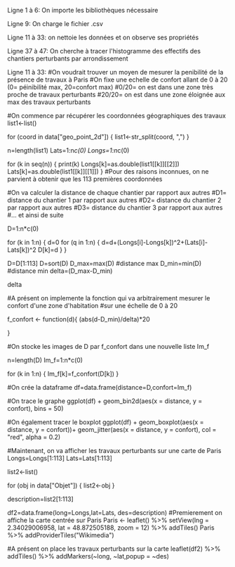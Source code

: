 Ligne 1 à 6: On importe les bibliothèques nécessaire

Ligne 9: On charge le fichier .csv

Ligne 11 à 33: on nettoie les données et on observe ses propriétés 

Ligne 37 à 47: On cherche à tracer l'histogramme des effectifs des chantiers perturbants par arrondissement


Ligne 11 à 33:
#On voudrait trouver un moyen de mesurer la penibilité de la présence de travaux à Paris
#On fixe une echelle de confort allant de 0 à 20 (0= péinibilité max, 20=confort max)
#0/20= on est dans une zone très proche de travaux perturbants
#20/20= on est dans une zone éloignée aux max des travaux perturbants

#On commence par récupérer les coordonnées géographiques des travaux 
list1<-list()

for (coord in data["geo_point_2d"])
{
  list1<-str_split(coord, ",")
}

n=length(list1)
Lats=1:n*c(0)
Longs=1:n*c(0)

for (k in seq(n))
{
  print(k)
  Longs[k]=as.double(list1[[k]][[2]])
  Lats[k]=as.double(list1[[k]][[1]])
}
#Pour des raisons inconnues, on ne parvient à obtenir que les 113 premières coordonnées

#On va calculer la distance de chaque chantier par rapport aux autres
#D1= distance du chantier 1 par rapport aux autres
#D2= distance du chantier 2 par rapport aux autres
#D3= distance du chantier 3 par rapport aux autres
#... et ainsi de suite

D=1:n*c(0)

for (k in 1:n)
{
  d=0
  for (q in 1:n)
  {
    d=d+(Longs[i]-Longs[k])^2+(Lats[i]-Lats[k])^2
    D[k]=d
  } 
} 

D=D[1:113]
D=sort(D)
D_max=max(D) #distance max
D_min=min(D) #distance min
delta=(D_max-D_min)

delta

#A présent on implemente la fonction qui va arbitrairement mesurer le confort d'une zone d'habitation
#sur une échelle de 0 à 20

f_confort <- function(d){
  (abs(d-D_min)/delta)*20
 
}

#On stocke les images de D par f_confort dans une nouvelle liste Im_f

n=length(D)
Im_f=1:n*c(0)

for (k in 1:n)
{
  Im_f[k]=f_confort(D[k])
} 

#On crée la dataframe
df=data.frame(distance=D,confort=Im_f)

#On trace le graphe
ggplot(df) + geom_bin2d(aes(x = distance, y = confort),  bins = 50)

#On également tracer le boxplot
ggplot(df) + geom_boxplot(aes(x = distance, y = confort))+ geom_jitter(aes(x = distance, y = confort),  col = "red", alpha = 0.2)




#Maintenant, on va afficher les travaux perturbants sur une carte de Paris 
Longs=Longs[1:113]
Lats=Lats[1:113]

list2<-list()

for (obj in data["Objet"])
{
  list2<-obj
}

description=list2[1:113]

df2=data.frame(long=Longs,lat=Lats, des=description)
#Premierement on affiche la carte centrée sur Paris
Paris <- leaflet() %>% setView(lng = 2.34029006958, lat = 48.872505188, zoom = 12) %>% 
  addTiles()
Paris %>% addProviderTiles("Wikimedia")    

#A présent on place les travaux perturbants sur la carte
leaflet(df2) %>% addTiles() %>%
  addMarkers(~long, ~lat,popup = ~des)






